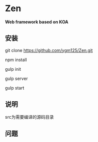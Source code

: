 # Zen

**Web framework based on KOA**

## 安装

git clone https://github.com/ygm125/Zen.git

npm install 

gulp init

gulp server

gulp start

## 说明

src为需要编译的源码目录

## 问题


